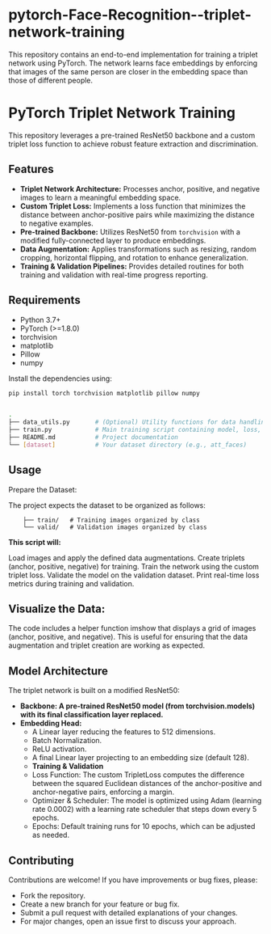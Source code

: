 # pytorch-Face-Recognition--triplet-network-training
This repository contains an end-to-end implementation for training a triplet network using PyTorch. The network learns face embeddings by enforcing that images of the same person are closer in the embedding space than those of different people. 
# PyTorch Triplet Network Training

This repository leverages a pre-trained ResNet50 backbone and a custom triplet loss function to achieve robust feature extraction and discrimination.

## Features

- **Triplet Network Architecture:** Processes anchor, positive, and negative images to learn a meaningful embedding space.
- **Custom Triplet Loss:** Implements a loss function that minimizes the distance between anchor-positive pairs while maximizing the distance to negative examples.
- **Pre-trained Backbone:** Utilizes ResNet50 from `torchvision` with a modified fully-connected layer to produce embeddings.
- **Data Augmentation:** Applies transformations such as resizing, random cropping, horizontal flipping, and rotation to enhance generalization.
- **Training & Validation Pipelines:** Provides detailed routines for both training and validation with real-time progress reporting.

## Requirements

- Python 3.7+
- PyTorch (>=1.8.0)
- torchvision
- matplotlib
- Pillow
- numpy

Install the dependencies using:

```bash
pip install torch torchvision matplotlib pillow numpy


.
├── data_utils.py       # (Optional) Utility functions for data handling
├── train.py            # Main training script containing model, loss, and training loop
├── README.md           # Project documentation
└── [dataset]           # Your dataset directory (e.g., att_faces)
```

## Usage
Prepare the Dataset:

The project expects the dataset to be organized as follows:
```/path/to/att_faces/
    ├── train/   # Training images organized by class
    └── valid/   # Validation images organized by class
```

**This script will:**

Load images and apply the defined data augmentations.
Create triplets (anchor, positive, negative) for training.
Train the network using the custom triplet loss.
Validate the model on the validation dataset.
Print real-time loss metrics during training and validation.

## Visualize the Data:

The code includes a helper function imshow that displays a grid of images (anchor, positive, and negative). This is useful for ensuring that the data augmentation and triplet creation are working as expected.

## Model Architecture



The triplet network is built on a modified ResNet50:
- **Backbone: A pre-trained ResNet50 model (from torchvision.models) with its final classification layer replaced.**
- **Embedding Head:**
    - A Linear layer reducing the features to 512 dimensions.
    - Batch Normalization.
    - ReLU activation.
    - A final Linear layer projecting to an embedding size (default 128).
   - **Training & Validation**
    - Loss Function: The custom TripletLoss computes the difference between the squared Euclidean distances of the anchor-positive and anchor-negative pairs, enforcing a           margin.
    - Optimizer & Scheduler: The model is optimized using Adam (learning rate 0.0002) with a learning rate scheduler that steps down every 5 epochs.
    - Epochs: Default training runs for 10 epochs, which can be adjusted as needed.
## Contributing



Contributions are welcome! If you have improvements or bug fixes, please:
- Fork the repository.
- Create a new branch for your feature or bug fix.
- Submit a pull request with detailed explanations of your changes.
- For major changes, open an issue first to discuss your approach.
